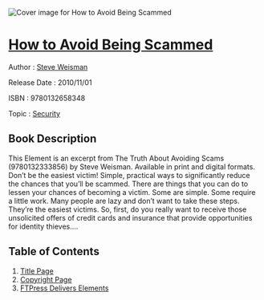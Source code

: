 ![Cover image for How to Avoid Being Scammed](https://imgdetail.ebookreading.net/cover/cover/security/EB9780132658348.jpg)

[How to Avoid Being Scammed](https://ebookreading.net/view/book/How+to+Avoid+Being+Scammed-EB9780132658348_1.html "How to Avoid Being Scammed")
====================================================================================================================

Author : [Steve Weisman](https://ebookreading.net/search/author/Steve+Weisman)

Release Date : 2010/11/01

ISBN : 9780132658348

Topic : [Security](https://ebookreading.net/search/category/security)

Book Description
-----------------

This Element is an excerpt from The Truth About Avoiding Scams (9780132333856) by Steve Weisman. Available in print and digital formats.
Don’t be the easiest victim! Simple, practical ways to significantly reduce the chances that you’ll be scammed.
There are things that you can do to lessen your chances of becoming a victim. Some are simple. Some require a little work. Many people are lazy and don’t want to take these steps. They’re the easiest victims. So, first, do you really want to receive those unsolicited offers of credit cards and insurance that provide opportunities for identity thieves....
              
Table of Contents
-----------------

1. [Title Page](https://ebookreading.net/view/book/How+to+Avoid+Being+Scammed-EB9780132658348_2.html)
1. [Copyright Page](https://ebookreading.net/view/book/How+to+Avoid+Being+Scammed-EB9780132658348_3.html)
1. [FTPress Delivers Elements](https://ebookreading.net/view/book/How+to+Avoid+Being+Scammed-EB9780132658348_4.html)

